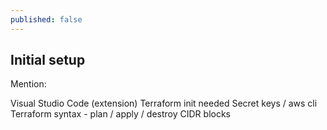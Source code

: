 ```yaml
---
published: false
---
```

## Initial setup

Mention:

Visual Studio Code (extension)
Terraform init needed
Secret keys / aws cli
Terraform syntax - plan / apply / destroy
CIDR blocks
